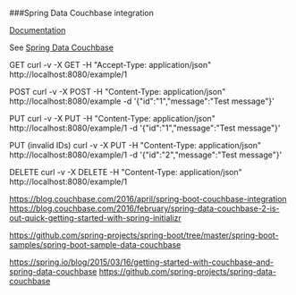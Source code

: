 ###Spring Data Couchbase integration

[Documentation](http://docs.spring.io/spring-data/couchbase/docs/current/reference/html/)

See [Spring Data Couchbase](http://projects.spring.io/spring-data-couchbase/#quick-start)


GET
curl -v -X GET -H "Accept-Type: application/json" http://localhost:8080/example/1

POST
curl -v -X POST -H "Content-Type: application/json" http://localhost:8080/example -d '{"id":"1","message":"Test message"}'

PUT
curl -v -X PUT -H "Content-Type: application/json" http://localhost:8080/example/1 -d '{"id":"1","message":"Test message"}'

PUT (invalid IDs)
curl -v -X PUT -H "Content-Type: application/json" http://localhost:8080/example/1 -d '{"id":"2","message":"Test message"}'

DELETE
curl -v -X DELETE -H "Content-Type: application/json" http://localhost:8080/example/1


https://blog.couchbase.com/2016/april/spring-boot-couchbase-integration
https://blog.couchbase.com/2016/february/spring-data-couchbase-2-is-out-quick-getting-started-with-spring-initializr

https://github.com/spring-projects/spring-boot/tree/master/spring-boot-samples/spring-boot-sample-data-couchbase

https://spring.io/blog/2015/03/16/getting-started-with-couchbase-and-spring-data-couchbase
https://github.com/spring-projects/spring-data-couchbase
